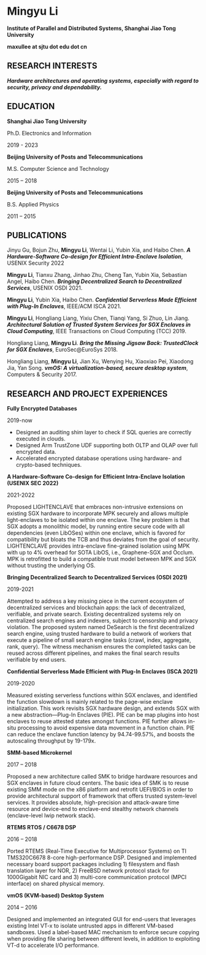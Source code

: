 # Mingyu Li

**Institute of Parallel and Distributed Systems, Shanghai Jiao Tong University**

**maxullee at sjtu dot edu dot cn**

## RESEARCH INTERESTS

***Hardware architectures and operating systems, especially with regard to security, privacy and dependability.***

## EDUCATION

**Shanghai Jiao Tong University**

Ph.D. Electronics and Information

2019 - 2023

**Beijing University of Posts and Telecommunications**

M.S. Computer Science and Technology

2015 – 2018

**Beijing University of Posts and Telecommunications**

B.S. Applied Physics

2011 – 2015


## PUBLICATIONS

Jinyu Gu, Bojun Zhu, **Mingyu Li**, Wentai Li, Yubin Xia, and Haibo Chen. ***A Hardware-Software Co-design for Efficient Intra-Enclave Isolation***, USENIX Security 2022

**Mingyu Li**, Tianxu Zhang, Jinhao Zhu, Cheng Tan, Yubin Xia, Sebastian Angel, Haibo Chen. ***Bringing Decentralized Search to Decentralized Services***, USENIX OSDI 2021.

**Mingyu Li**, Yubin Xia, Haibo Chen. ***Confidential Serverless Made Efficient with Plug-In Enclaves***, IEEE/ACM ISCA 2021.

**Mingyu Li**, Hongliang Liang, Yixiu Chen, Tianqi Yang, Si Zhuo, Lin Jiang. ***Architectural Solution of Trusted System Services for SGX Enclaves in Cloud Computing***, IEEE Transactions on Cloud Computing (TCC) 2019.

Hongliang Liang, **Mingyu Li**. ***Bring the Missing Jigsaw Back: TrustedClock for SGX Enclaves***, EuroSec@EuroSys 2018.

Hongliang Liang, **Mingyu Li**, Jian Xu, Wenying Hu, Xiaoxiao Pei, Xiaodong Jia, Yan Song. ***vmOS: A virtualization-based, secure desktop system***, Computers & Security 2017.

## RESEARCH AND PROJECT EXPERIENCES

**Fully Encrypted Databases**

2019-now

- Designed an auditing shim layer to check if SQL queries are correctly executed in clouds.
- Designed Arm TrustZone UDF supporting both OLTP and OLAP over full encrypted data.
- Accelerated encrypted database operations using hardware- and crypto-based techniques.

**A Hardware-Software Co-design for Efficient Intra-Enclave Isolation (USENIX SEC 2022)**

2021-2022

Proposed LIGHTENCLAVE that  embraces non-intrusive extensions on existing SGX hardware to incorporate MPK securely and allows multiple light-enclaves to be isolated within one enclave. The key problem is that SGX adopts a monolithic model, by running entire secure code with all dependencies (even LibOSes) within one enclave, which is favored for compatibility but bloats the TCB and thus deviates from the goal of security. LIGHTENCLAVE provides intra-enclave fine-grained isolation using MPK with up to 4% overhead for SOTA LibOS, i.e., Graphene-SGX and Occlum. MPK is retrofitted to build a compatible trust model between MPK and SGX without trusting the underlying OS.

**Bringing Decentralized Search to Decentralized Services (OSDI 2021)**

2019-2021

Attempted to address a key missing piece in the current ecosystem of decentralized services and blockchain apps: the lack of decentralized, verifiable, and private search. Existing decentralized systems rely on centralized search engines and indexers, subject to censorship and privacy violation. The proposed system named DeSearch is the first decentralized search engine, using trusted hardware to build a network of workers that execute a pipeline of small search engine tasks (crawl, index, aggregate, rank, query). The witness mechanism ensures the completed tasks can be reused across different pipelines, and makes the final search results verifiable by end users.

**Confidential Serverless Made Efficient with Plug-In Enclaves (ISCA 2021)**

2019-2020

Measured existing serverless functions within SGX enclaves, and identified the function slowdown is mainly related to the page-wise enclave initialization. This work revisits SGX hardware design, and extends SGX with a new abstraction—Plug-In Enclaves (PIE). PIE can be map plugins into host enclaves to reuse attested states amongst functions. PIE further allows in-situ processing to avoid expensive data movement in a function chain. PIE can reduce the enclave function latency by 94.74-99.57%, and boosts the autoscaling throughput by 19-179x.

**SMM-based Microkernel**

2017 – 2018

Proposed a new architecture called SMK to bridge hardware resources and SGX enclaves in future cloud centers. The basic idea of SMK is to reuse existing SMM mode on the x86 platform and retrofit UEFI/BIOS in order to provide architectural support of framework that offers trusted system-level services. It provides absolute, high-precision and attack-aware time resource and device-end to enclave-end stealthy network channels (enclave-level lwip network stack).

**RTEMS RTOS / C6678 DSP**

2016 – 2018

Ported RTEMS (Real-Time Executive for Multiprocessor Systems) on TI TMS320C6678 8-core high-performance DSP. Designed and implemented necessary board support packages including 1) filesystem and flash translation layer for NOR, 2) FreeBSD network protocol stack for 1000Gigabit NIC card and 3) multi-core communication protocol (MPCI interface) on shared physical memory.

**vmOS (KVM-based) Desktop System**

2014 – 2016

Designed and implemented an integrated GUI for end-users that leverages existing Intel VT-x to isolate untrusted apps in different VM-based sandboxes. Used a label-based MAC mechanism to enforce secure copying when providing file sharing between different levels, in addition to exploiting VT-d to accelerate I/O performance.
